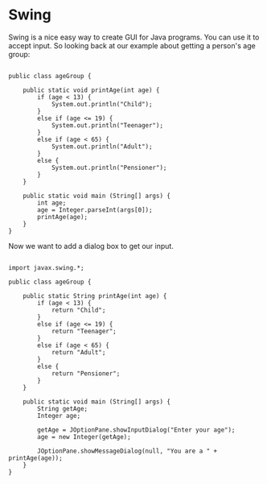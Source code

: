 Swing
=====

Swing is a nice easy way to create GUI for Java programs. You can use it to accept input.
So looking back at our example about getting a person's age group:

~~~{.java}

public class ageGroup {

    public static void printAge(int age) {
        if (age < 13) {
            System.out.println("Child");
        }
        else if (age <= 19) {
            System.out.println("Teenager");
        }
        else if (age < 65) {
            System.out.println("Adult");
        }
        else {
            System.out.println("Pensioner");
        }
    }

    public static void main (String[] args) {
        int age;
        age = Integer.parseInt(args[0]);
        printAge(age);
    }
}

~~~

Now we want to add a dialog box to get our input.

~~~{.java}

import javax.swing.*;

public class ageGroup {

    public static String printAge(int age) {
        if (age < 13) {
            return "Child";
        }
        else if (age <= 19) {
            return "Teenager";
        }
        else if (age < 65) {
            return "Adult";
        }
        else {
            return "Pensioner";
        }
    }

    public static void main (String[] args) {
        String getAge;
        Integer age;
        
        getAge = JOptionPane.showInputDialog("Enter your age");
        age = new Integer(getAge);
        
        JOptionPane.showMessageDialog(null, "You are a " + printAge(age));
    }
}


~~~

